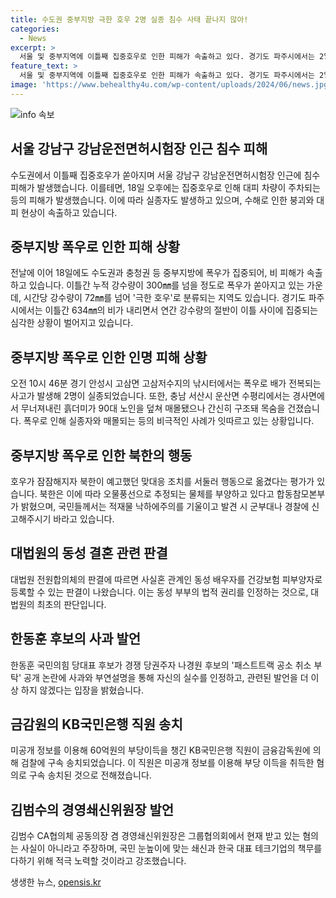```yaml
---
title: 수도권 중부지방 극한 호우 2명 실종 침수 사태 끝나지 않아!
categories:
  - News
excerpt: >
  서울 및 중부지역에 이틀째 집중호우로 인한 피해가 속출하고 있다. 경기도 파주시에서는 2일간 634mm의 강우로 인해 연간 강수량의 절반이 집중되었고, 실종자와 구조된 사람들이 발생했다. 한편, 북한은 이러한 상황에서 대남 오물풍선을 띄우는 등 군사적 행동을 취하고 있다. 대법원은 사실혼 관계에 있는 동성 커플을 건강보험 피부양자로 등록할 수 있음을 인정하는 판결을 내렸으며, 국민의힘 당대표 후보인 한동훈은 파장을 일으킨 발언을 사과하며 사퇴 의사를 밝혔다. 금감원은 KB국민은행 직원이 미공개 정보를 이용해 부당이득을 챙긴 혐의로 검찰 송치했고, 또 다른 사업가인 김범수는 불법행위 지시를 부인하고 경영 쇄신과 AI 기반 혁신에 노력하겠다고 밝혔다.
feature_text: >
  서울 및 중부지역에 이틀째 집중호우로 인한 피해가 속출하고 있다. 경기도 파주시에서는 2일간 634mm의 강우로 인해 연간 강수량의 절반이 집중되었고, 실종자와 구조된 사람들이 발생했다. 한편, 북한은 이러한 상황에서 대남 오물풍선을 띄우는 등 군사적 행동을 취하고 있다. 대법원은 사실혼 관계에 있는 동성 커플을 건강보험 피부양자로 등록할 수 있음을 인정하는 판결을 내렸으며, 국민의힘 당대표 후보인 한동훈은 파장을 일으킨 발언을 사과하며 사퇴 의사를 밝혔다. 금감원은 KB국민은행 직원이 미공개 정보를 이용해 부당이득을 챙긴 혐의로 검찰 송치했고, 또 다른 사업가인 김범수는 불법행위 지시를 부인하고 경영 쇄신과 AI 기반 혁신에 노력하겠다고 밝혔다.
image: 'https://www.behealthy4u.com/wp-content/uploads/2024/06/news.jpg'
---
```


<p><img src="https://www.behealthy4u.com/wp-content/uploads/2024/06/news.jpg" alt="info 속보" /></p>

<h2 data-ke-size="size26">서울 강남구 강남운전면허시험장 인근 침수 피해</h2>

<p data-ke-size="size16">수도권에서 이틀째 집중호우가 쏟아지며 서울 강남구 강남운전면허시험장 인근에 침수 피해가 발생했습니다. 이를테면, 18일 오후에는 집중호우로 인해 대피 차량이 주차되는 등의 피해가 발생했습니다. 이에 따라 실종자도 발생하고 있으며, 수해로 인한 붕괴와 대피 현상이 속출하고 있습니다.</p>

<h2 data-ke-size="size26">중부지방 폭우로 인한 피해 상황</h2>

<p data-ke-size="size16">전날에 이어 18일에도 수도권과 충청권 등 중부지방에 폭우가 집중되어, 비 피해가 속출하고 있습니다. 이틀간 누적 강수량이 300㎜를 넘을 정도로 폭우가 쏟아지고 있는 가운데, 시간당 강수량이 72㎜를 넘어 '극한 호우'로 분류되는 지역도 있습니다. 경기도 파주시에서는 이틀간 634㎜의 비가 내리면서 연간 강수량의 절반이 이틀 사이에 집중되는 심각한 상황이 벌어지고 있습니다.</p>

<h2 data-ke-size="size26">중부지방 폭우로 인한 인명 피해 상황</h2>

<p data-ke-size="size16">오전 10시 46분 경기 안성시 고삼면 고삼저수지의 낚시터에서는 폭우로 배가 전복되는 사고가 발생해 2명이 실종되었습니다. 또한, 충남 서산시 운산면 수평리에서는 경사면에서 무너져내린 흙더미가 90대 노인을 덮쳐 매몰됐으나 간신히 구조돼 목숨을 건졌습니다. 폭우로 인해 실종자와 매몰되는 등의 비극적인 사례가 잇따르고 있는 상황입니다.</p>

<h2 data-ke-size="size26">중부지방 폭우로 인한 북한의 행동</h2>

<p data-ke-size="size16">호우가 잠잠해지자 북한이 예고했던 맞대응 조치를 서둘러 행동으로 옮겼다는 평가가 있습니다. 북한은 이에 따라 오물풍선으로 추정되는 물체를 부양하고 있다고 합동참모본부가 밝혔으며, 국민들께서는 적재물 낙하에주의를 기울이고 발견 시 군부대나 경찰에 신고해주시기 바라고 있습니다.</p>

<h2 data-ke-size="size26">대법원의 동성 결혼 관련 판결</h2>

<p data-ke-size="size16">대법원 전원합의체의 판결에 따르면 사실혼 관계인 동성 배우자를 건강보험 피부양자로 등록할 수 있는 판결이 나왔습니다. 이는 동성 부부의 법적 권리를 인정하는 것으로, 대법원의 최초의 판단입니다.</p>

<h2 data-ke-size="size26">한동훈 후보의 사과 발언</h2>

<p data-ke-size="size16">한동훈 국민의힘 당대표 후보가 경쟁 당권주자 나경원 후보의 '패스트트랙 공소 취소 부탁' 공개 논란에 사과와 부연설명을 통해 자신의 실수를 인정하고, 관련된 발언을 더 이상 하지 않겠다는 입장을 밝혔습니다.</p>

<h2 data-ke-size="size26">금감원의 KB국민은행 직원 송치</h2>

<p data-ke-size="size16">미공개 정보를 이용해 60억원의 부당이득을 챙긴 KB국민은행 직원이 금융감독원에 의해 검찰에 구속 송치되었습니다. 이 직원은 미공개 정보를 이용해 부당 이득을 취득한 혐의로 구속 송치된 것으로 전해졌습니다.</p>

<h2 data-ke-size="size26">김범수의 경영쇄신위원장 발언</h2>

<p data-ke-size="size16">김범수 CA협의체 공동의장 겸 경영쇄신위원장은 그룹협의회에서 현재 받고 있는 혐의는 사실이 아니라고 주장하며, 국민 눈높이에 맞는 쇄신과 한국 대표 테크기업의 책무를 다하기 위해 적극 노력할 것이라고 강조했습니다.</p>
생생한 뉴스, <a href="https://opensis.kr" rel="dofollow">opensis.kr</a>


